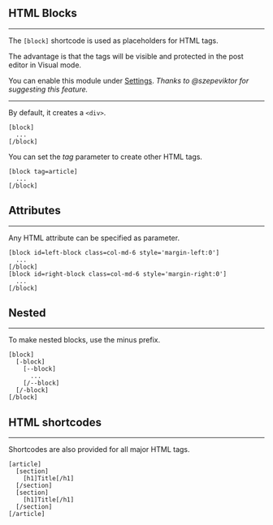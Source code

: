 
## HTML Blocks

---

The `[block]` shortcode is used as placeholders for HTML tags.

The advantage is that the tags will be visible and protected in the post editor in Visual mode.

You can enable this module under [Settings](options-general.php?page=ccs_reference&tab=settings). *Thanks to @szepeviktor for suggesting this feature.*

---

By default, it creates a `<div>`.

~~~
[block]
  ...
[/block]
~~~

You can set the *tag* parameter to create other HTML tags.

~~~
[block tag=article]
  ...
[/block]
~~~


## Attributes

---

Any HTML attribute can be specified as parameter.

~~~
[block id=left-block class=col-md-6 style='margin-left:0']
  ...
[/block]
[block id=right-block class=col-md-6 style='margin-right:0']
  ...
[/block]
~~~


## Nested

---

To make nested blocks, use the minus prefix.

~~~
[block]
  [-block]
    [--block]
      ...
    [/--block]
  [/-block]
[/block]
~~~


## HTML shortcodes

---

Shortcodes are also provided for all major HTML tags.

~~~
[article]
  [section]
    [h1]Title[/h1]
  [/section]
  [section]
    [h1]Title[/h1]
  [/section]
[/article]
~~~
